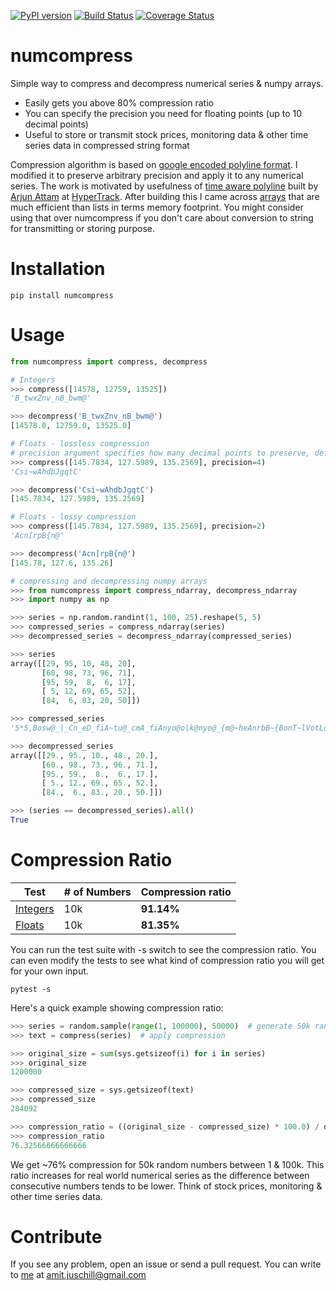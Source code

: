 [![PyPI version](https://badge.fury.io/py/numcompress.svg)](https://badge.fury.io/py/numcompress) [![Build Status](https://travis-ci.org/amit1rrr/numcompress.svg?branch=master)](https://travis-ci.org/amit1rrr/numcompress)  [![Coverage Status](https://coveralls.io/repos/github/amit1rrr/numcompress/badge.svg)](https://coveralls.io/github/amit1rrr/numcompress)

# numcompress
Simple way to compress and decompress numerical series & numpy arrays.
- Easily gets you above 80% compression ratio
- You can specify the precision you need for floating points (up to 10 decimal points)
- Useful to store or transmit stock prices, monitoring data & other time series data in compressed string format

Compression algorithm is based on [google encoded polyline format](https://developers.google.com/maps/documentation/utilities/polylinealgorithm). I modified it to preserve arbitrary precision and apply it to any numerical series. The work is motivated by usefulness of [time aware polyline](https://www.hypertrack.com/blog/2016/09/01/the-missing-dimension-in-geospatial-data-formats/) built by [Arjun Attam](https://github.com/arjun27) at [HyperTrack](https://github.com/hypertrack/time-aware-polyline-py).
After building this I came across [arrays](https://docs.python.org/3/library/array.html) that are much efficient than lists in terms memory footprint. You might consider using that over numcompress if you don't care about conversion to string for transmitting or storing purpose.

# Installation
```
pip install numcompress
```

# Usage
```python
from numcompress import compress, decompress

# Integers
>>> compress([14578, 12759, 13525])
'B_twxZnv_nB_bwm@'

>>> decompress('B_twxZnv_nB_bwm@')
[14578.0, 12759.0, 13525.0]
```

```python
# Floats - lossless compression
# precision argument specifies how many decimal points to preserve, defaults to 3
>>> compress([145.7834, 127.5989, 135.2569], precision=4)
'Csi~wAhdbJgqtC'

>>> decompress('Csi~wAhdbJgqtC')
[145.7834, 127.5989, 135.2569]
```
```python
# Floats - lossy compression
>>> compress([145.7834, 127.5989, 135.2569], precision=2)
'Acn[rpB{n@'

>>> decompress('Acn[rpB{n@')
[145.78, 127.6, 135.26]
```
```python
# compressing and decompressing numpy arrays
>>> from numcompress import compress_ndarray, decompress_ndarray
>>> import numpy as np

>>> series = np.random.randint(1, 100, 25).reshape(5, 5)
>>> compressed_series = compress_ndarray(series)
>>> decompressed_series = decompress_ndarray(compressed_series)

>>> series
array([[29, 95, 10, 48, 20],
       [60, 98, 73, 96, 71],
       [95, 59,  8,  6, 17],
       [ 5, 12, 69, 65, 52],
       [84,  6, 83, 20, 50]])

>>> compressed_series
'5*5,Bosw@_|_Cn_eD_fiA~tu@_cmA_fiAnyo@o|k@nyo@_{m@~heAnrbB~{BonT~lVotLoinB~xFnkX_o}@~iwCokuCn`zB_ry@'

>>> decompressed_series
array([[29., 95., 10., 48., 20.],
       [60., 98., 73., 96., 71.],
       [95., 59.,  8.,  6., 17.],
       [ 5., 12., 69., 65., 52.],
       [84.,  6., 83., 20., 50.]])

>>> (series == decompressed_series).all()
True
```


# Compression Ratio

| Test          | # of Numbers          | Compression ratio |
| ------------- |-------------- |---------------------------|
| [Integers](https://github.com/amit1rrr/numcompress/blob/master/test/test_numcompress.py#L29)    | 10k | **91.14%** |
| [Floats](https://github.com/amit1rrr/numcompress/blob/master/test/test_numcompress.py#L49)      | 10k | **81.35%** |

You can run the test suite with -s switch to see the compression ratio. You can even modify the tests to see what kind of compression ratio you will get for your own input.
```
pytest -s
```

Here's a quick example showing compression ratio:

```python
>>> series = random.sample(range(1, 100000), 50000)  # generate 50k random numbers between 1 and 100k
>>> text = compress(series)  # apply compression

>>> original_size = sum(sys.getsizeof(i) for i in series)
>>> original_size
1200000

>>> compressed_size = sys.getsizeof(text)
>>> compressed_size
284092

>>> compression_ratio = ((original_size - compressed_size) * 100.0) / original_size
>>> compression_ratio
76.32566666666666
```

We get ~76% compression for 50k random numbers between 1 & 100k. This ratio increases for real world numerical series as the difference between consecutive numbers tends to be lower. Think of stock prices, monitoring & other time series data.


# Contribute
If you see any problem, open an issue or send a pull request. You can write to [me](https://blog.amirathi.com/about/) at [amit.juschill@gmail.com](mailto:amit.juschill@gmail.com)
